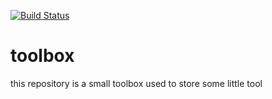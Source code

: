 [![Build Status](https://travis-ci.org/everestocean/toolbox.svg?branch=master)](https://travis-ci.org/everestocean/toolbox)

# toolbox
this repository is a small toolbox used to store some little tool
